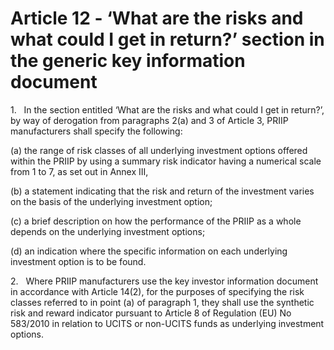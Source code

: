 # Article 12 - ‘What are the risks and what could I get in return?’ section in the generic key information document


1.   In the section entitled ‘What are the risks and what could I get in return?’, by way of derogation from paragraphs 2(a) and 3 of Article 3, PRIIP manufacturers shall specify the following:

(a) the range of risk classes of all underlying investment options offered within the PRIIP by using a summary risk indicator having a numerical scale from 1 to 7, as set out in Annex III,

(b) a statement indicating that the risk and return of the investment varies on the basis of the underlying investment option;

(c) a brief description on how the performance of the PRIIP as a whole depends on the underlying investment options;

(d) an indication where the specific information on each underlying investment option is to be found.

2.   Where PRIIP manufacturers use the key investor information document in accordance with Article 14(2), for the purposes of specifying the risk classes referred to in point (a) of paragraph 1, they shall use the synthetic risk and reward indicator pursuant to Article 8 of Regulation (EU) No 583/2010 in relation to UCITS or non-UCITS funds as underlying investment options.
